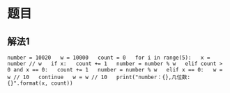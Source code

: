 # 题目
## 解法1 
``
number = 10020  
w = 10000  
count = 0  
for i in range(5):  
    x = number // w  
    if x:  
        count += 1  
        number = number % w  
    elif count > 0 and x == 0:  
        count += 1  
        number = number % w  
    elif x == 0:  
        w = w // 10  
        continue  
    w = w // 10  
    print("number：{},几位数:{}".format(x, count)) ``
